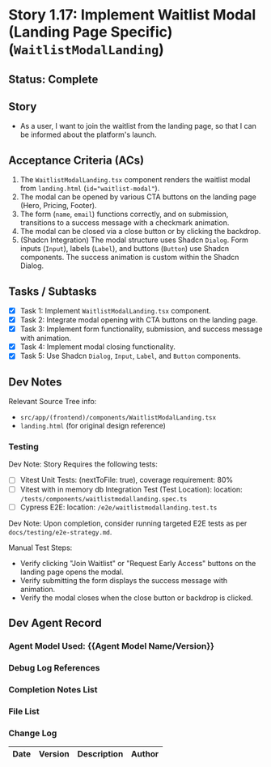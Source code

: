 # Story 1.17: Implement Waitlist Modal (Landing Page Specific) (`WaitlistModalLanding`)

## Status: Complete

## Story

- As a user, I want to join the waitlist from the landing page, so that I can be informed about the platform's launch.

## Acceptance Criteria (ACs)

1.  The `WaitlistModalLanding.tsx` component renders the waitlist modal from `landing.html` (`id="waitlist-modal"`).
2.  The modal can be opened by various CTA buttons on the landing page (Hero, Pricing, Footer).
3.  The form (`name`, `email`) functions correctly, and on submission, transitions to a success message with a checkmark animation.
4.  The modal can be closed via a close button or by clicking the backdrop.
5.  (Shadcn Integration) The modal structure uses Shadcn `Dialog`. Form inputs (`Input`), labels (`Label`), and buttons (`Button`) use Shadcn components. The success animation is custom within the Shadcn Dialog.

## Tasks / Subtasks

- [x] Task 1: Implement `WaitlistModalLanding.tsx` component.
- [x] Task 2: Integrate modal opening with CTA buttons on the landing page.
- [x] Task 3: Implement form functionality, submission, and success message with animation.
- [x] Task 4: Implement modal closing functionality.
- [x] Task 5: Use Shadcn `Dialog`, `Input`, `Label`, and `Button` components.

## Dev Notes

Relevant Source Tree info:
- `src/app/(frontend)/components/WaitlistModalLanding.tsx`
- `landing.html` (for original design reference)

### Testing

Dev Note: Story Requires the following tests:

- [ ] Vitest Unit Tests: (nextToFile: true), coverage requirement: 80%
- [ ] Vitest with in memory db Integration Test (Test Location): location: `/tests/components/waitlistmodallanding.spec.ts`
- [ ] Cypress E2E: location: `/e2e/waitlistmodallanding.test.ts`

Dev Note: Upon completion, consider running targeted E2E tests as per `docs/testing/e2e-strategy.md`.

Manual Test Steps:
- Verify clicking "Join Waitlist" or "Request Early Access" buttons on the landing page opens the modal.
- Verify submitting the form displays the success message with animation.
- Verify the modal closes when the close button or backdrop is clicked.

## Dev Agent Record

### Agent Model Used: {{Agent Model Name/Version}}

### Debug Log References

### Completion Notes List

### File List

### Change Log

| Date | Version | Description | Author |
| :--- | :------ | :---------- | :----- |
